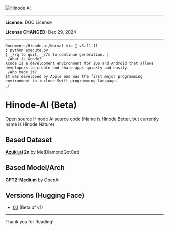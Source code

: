
![Hinode AI](https://github.com/user-attachments/assets/e1380c83-016e-479e-9f1d-9ff8659a1e3a)

---

**License:** DGC License

**License CHANGED:** Dec 29, 2024

---

```
Documents/Hinode.ai/Normal via 🐍 v3.11.11 
❯ python execute.py
| _//q to quit, _//c to continue generation. |                                                                                                                                                             
_/What is Xcode?
Xcode is a development environment for iOS and Android that allows developers to create and share apps quickly and easily.                                                                                                                                                                                                                                         
_/Who made it?
It was developed by Apple and was the first major programming environment to include Swift programming language.                                                                                                                                                                                                                                               
_/
```

# Hinode-AI (Beta)
Open source Hinode AI source code (Name is Hinode Better, but currently name is Hinode Nature)

## Based Dataset
**[Azuki.ai](https://github.com/DiamondGotCat/Azuki.ai) 2n** by Me(DiamondGotCat)

## Based Model/Arch
**GPT2-Medium** by OpenAI

## Versions (Hugging Face)
- [0.1](https://huggingface.co/DiamondGotCat/Hinode-AI-0.1) (Beta of v1)

---

Thank you for Reading!
